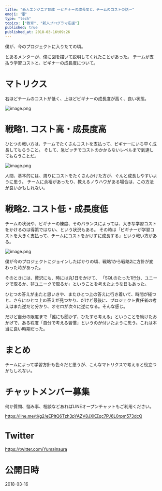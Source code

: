 ```yaml
---
title: "新人エンジニア育成 〜ビギナーの成長度と、チームのコストの話〜"
emoji: "🖥"
type: "tech"
topics: ["教育", "新人プログラマ応援"]
published: true
published_at: 2018-03-16t09:26
---
```


僕が、今のプロジェクトに入りたての頃。

とあるメンターが、僕に図を描いて説明してくれたことがあった。
チームが支払う学習コストと、ビギナーの成長度について。

# マトリクス

右ほどチームのコストが低く、上ほどビギナーの成長度が高く、良い状態。

![image.png](https://qiita-image-store.s3.amazonaws.com/0/89618/d2a7bfb5-6325-91ec-31e5-d0c3f78033ab.png)


# 戦略1. コスト高・成長度高

ひとつの戦い方は、チームでたくさんコストを支払って、ビギナーにいち早く成長してもらうこと。
そして、急ピッチでコストのかからないレベルまで到達してもらうことだ。


![image.png](https://qiita-image-store.s3.amazonaws.com/0/89618/d1917536-97f7-a952-a27e-9ff1aab99cac.png)

人間、基本的には、周りにコストをたくさんかけた方が、ぐんと成長しやすいように思う。
チームに余裕があったり、教えるノウハウがある場合は、この方法が良いかもしれない。


# 戦略2. コスト低・成長度低

チームの状況や、ビギナーの練度、そのバランスによっては、大きな学習コストをかけるのは得策ではない、という状況もある。
その時は「ビギナーが学習コストを大きく支払って、チームにコストをかけずに成長する」という戦い方がある。

![image.png](https://qiita-image-store.s3.amazonaws.com/0/89618/2ebbbd30-37c0-cd07-8cb3-58937a2f3207.png)

僕が今のプロジェクトにジョインしたばかりの頃、戦略1から戦略2に方針が変わった時があった。

そのときには、贅沢にも、時には丸1日をかけて、
「SQLのたった1行分、ユニークで取るか、非ユニークで取るか」ということを考えたような日もあった。

ひとつの答えが出たと思いきや、またひとつ上の答えに行き着いて、時間が経つと、さらにひとつ上の答えが見つかり、だけど最後に、プロジェクト責任者の考えはまた逆だと分かり、オセロが次々に逆になる。そんな感じ。

だけど自分の限度まで「誰にも聞かず、ひたすら考える」ということを続けたおかげで、ある程度「自分で考える習慣」というのが付いたように思う。これは本当に良い時期だった。

# まとめ

チームによって学習方針も色々だと思うが、こんなマトリクスで考えると役立つかもしれない。








<!-- Update From Qiita API -->

# チャットメンバー募集


何か質問、悩み事、相談などあればLINEオープンチャットもご利用ください。

https://line.me/ti/g2/eEPltQ6Tzh3pYAZV8JXKZqc7PJ6L0rpm573dcQ





# Twitter


https://twitter.com/YumaInaura


<!-- Update From Qiita API -->



# 公開日時

2018-03-16
